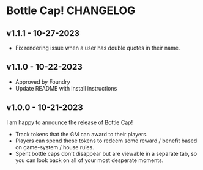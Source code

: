 # Bottle Cap! CHANGELOG

## v1.1.1 - 10-27-2023

- Fix rendering issue when a user has double quotes in their name.

## v1.1.0 - 10-22-2023

- Approved by Foundry
- Update README with install instructions

## v1.0.0 - 10-21-2023

I am happy to announce the release of Bottle Cap!

- Track tokens that the GM can award to their players.
- Players can spend these tokens to redeem some reward / benefit based on game-system / house rules.
- Spent bottle caps don't disappear but are viewable in a separate tab, so you can look back on all of your most desperate moments.

